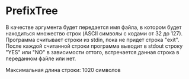# PrefixTree
В качестве аргумента будет передается имя файла, в котором будет находиться 
множество строк (ASCII символы с кодами от 32 до 127). Программа считывает 
строки из stdin, пока не придет строка "exit". После каждой считанной строки 
программа выводит в stdout строку "YES" или "NO" в зависимости оттого, 
встречается данная строка в переданном файле или нет. 

Максимальная длина строки: 1020 символов
